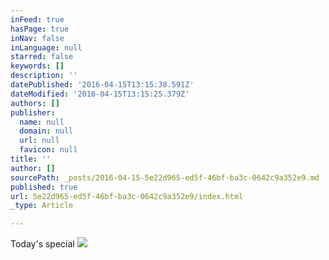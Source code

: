 ```yaml
---
inFeed: true
hasPage: true
inNav: false
inLanguage: null
starred: false
keywords: []
description: ''
datePublished: '2016-04-15T13:15:38.591Z'
dateModified: '2016-04-15T13:15:25.379Z'
authors: []
publisher:
  name: null
  domain: null
  url: null
  favicon: null
title: ''
author: []
sourcePath: _posts/2016-04-15-5e22d965-ed5f-46bf-ba3c-0642c9a352e9.md
published: true
url: 5e22d965-ed5f-46bf-ba3c-0642c9a352e9/index.html
_type: Article

---
```

Today's special
![](https://the-grid-user-content.s3-us-west-2.amazonaws.com/8662822a-fa3c-4ffb-9738-0ff0550c08c1.jpg)